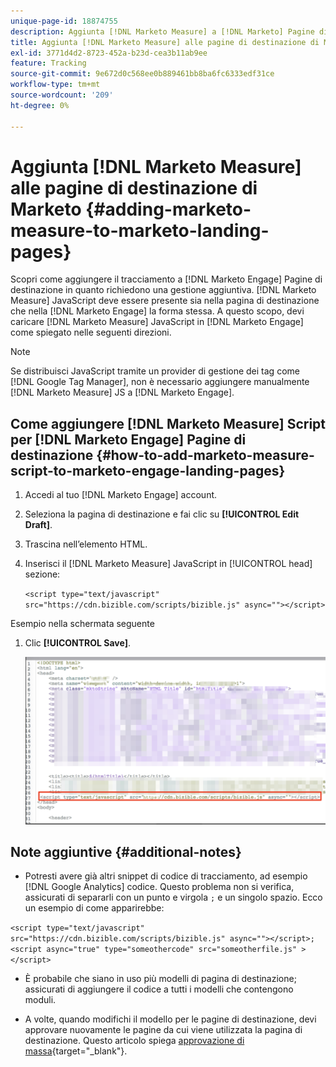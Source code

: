 ```yaml
---
unique-page-id: 18874755
description: Aggiunta [!DNL Marketo Measure] a [!DNL Marketo] Pagine di destinazione - [!DNL Marketo Measure]
title: Aggiunta [!DNL Marketo Measure] alle pagine di destinazione di Marketo
exl-id: 3771d4d2-8723-452a-b23d-cea3b11ab9ee
feature: Tracking
source-git-commit: 9e672d0c568ee0b889461bb8ba6fc6333edf31ce
workflow-type: tm+mt
source-wordcount: '209'
ht-degree: 0%

---
```


# Aggiunta [!DNL Marketo Measure] alle pagine di destinazione di Marketo {#adding-marketo-measure-to-marketo-landing-pages}

Scopri come aggiungere il tracciamento a [!DNL Marketo Engage] Pagine di destinazione in quanto richiedono una gestione aggiuntiva. [!DNL Marketo Measure] JavaScript deve essere presente sia nella pagina di destinazione che nella [!DNL Marketo Engage] la forma stessa. A questo scopo, devi caricare [!DNL Marketo Measure] JavaScript in [!DNL Marketo Engage] come spiegato nelle seguenti direzioni.

>[!NOTE]
>
>Se distribuisci JavaScript tramite un provider di gestione dei tag come [!DNL Google Tag Manager], non è necessario aggiungere manualmente [!DNL Marketo Measure] JS a [!DNL Marketo Engage].

## Come aggiungere [!DNL Marketo Measure] Script per [!DNL Marketo Engage] Pagine di destinazione {#how-to-add-marketo-measure-script-to-marketo-engage-landing-pages}

1. Accedi al tuo [!DNL Marketo Engage] account.
1. Seleziona la pagina di destinazione e fai clic su **[!UICONTROL Edit Draft]**.
1. Trascina nell’elemento HTML.
1. Inserisci il [!DNL Marketo Measure] JavaScript in [!UICONTROL head] sezione:

   `<script type="text/javascript" src="https://cdn.bizible.com/scripts/bizible.js" async=""></script>`

Esempio nella schermata seguente

1. Clic **[!UICONTROL Save]**.

   ![](assets/adding-bizible-to-marketo-landing-pages-1.png)

## Note aggiuntive {#additional-notes}

* Potresti avere già altri snippet di codice di tracciamento, ad esempio [!DNL Google Analytics] codice. Questo problema non si verifica, assicurati di separarli con un punto e virgola `;` e un singolo spazio. Ecco un esempio di come apparirebbe:

`<script type="text/javascript" src="https://cdn.bizible.com/scripts/bizible.js" async=""></script>; <script async="true" type="someothercode" src="someotherfile.js" ></script>`

* È probabile che siano in uso più modelli di pagina di destinazione; assicurati di aggiungere il codice a tutti i modelli che contengono moduli.

* A volte, quando modifichi il modello per le pagine di destinazione, devi approvare nuovamente le pagine da cui viene utilizzata la pagina di destinazione. Questo articolo spiega [approvazione di massa](https://experienceleague.adobe.com/docs/marketo/using/product-docs/demand-generation/landing-pages/landing-page-actions/approve-multiple-landing-pages-at-once.html){target="_blank"}.
